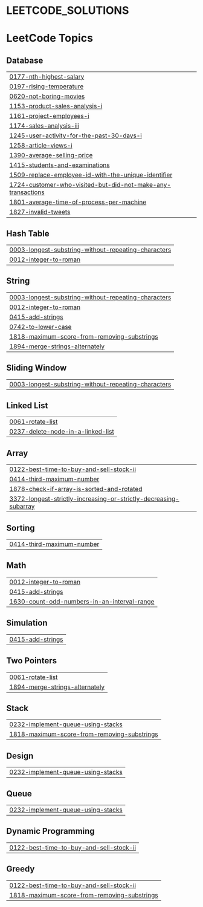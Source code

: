 # LEETCODE_SOLUTIONS
<!---LeetCode Topics Start-->
# LeetCode Topics
## Database
|  |
| ------- |
| [0177-nth-highest-salary](https://github.com/Dharani-S93/LEETCODE_SOLUTIONS/tree/master/0177-nth-highest-salary) |
| [0197-rising-temperature](https://github.com/Dharani-S93/LEETCODE_SOLUTIONS/tree/master/0197-rising-temperature) |
| [0620-not-boring-movies](https://github.com/Dharani-S93/LEETCODE_SOLUTIONS/tree/master/0620-not-boring-movies) |
| [1153-product-sales-analysis-i](https://github.com/Dharani-S93/LEETCODE_SOLUTIONS/tree/master/1153-product-sales-analysis-i) |
| [1161-project-employees-i](https://github.com/Dharani-S93/LEETCODE_SOLUTIONS/tree/master/1161-project-employees-i) |
| [1174-sales-analysis-iii](https://github.com/Dharani-S93/LEETCODE_SOLUTIONS/tree/master/1174-sales-analysis-iii) |
| [1245-user-activity-for-the-past-30-days-i](https://github.com/Dharani-S93/LEETCODE_SOLUTIONS/tree/master/1245-user-activity-for-the-past-30-days-i) |
| [1258-article-views-i](https://github.com/Dharani-S93/LEETCODE_SOLUTIONS/tree/master/1258-article-views-i) |
| [1390-average-selling-price](https://github.com/Dharani-S93/LEETCODE_SOLUTIONS/tree/master/1390-average-selling-price) |
| [1415-students-and-examinations](https://github.com/Dharani-S93/LEETCODE_SOLUTIONS/tree/master/1415-students-and-examinations) |
| [1509-replace-employee-id-with-the-unique-identifier](https://github.com/Dharani-S93/LEETCODE_SOLUTIONS/tree/master/1509-replace-employee-id-with-the-unique-identifier) |
| [1724-customer-who-visited-but-did-not-make-any-transactions](https://github.com/Dharani-S93/LEETCODE_SOLUTIONS/tree/master/1724-customer-who-visited-but-did-not-make-any-transactions) |
| [1801-average-time-of-process-per-machine](https://github.com/Dharani-S93/LEETCODE_SOLUTIONS/tree/master/1801-average-time-of-process-per-machine) |
| [1827-invalid-tweets](https://github.com/Dharani-S93/LEETCODE_SOLUTIONS/tree/master/1827-invalid-tweets) |
## Hash Table
|  |
| ------- |
| [0003-longest-substring-without-repeating-characters](https://github.com/Dharani-S93/LEETCODE_SOLUTIONS/tree/master/0003-longest-substring-without-repeating-characters) |
| [0012-integer-to-roman](https://github.com/Dharani-S93/LEETCODE_SOLUTIONS/tree/master/0012-integer-to-roman) |
## String
|  |
| ------- |
| [0003-longest-substring-without-repeating-characters](https://github.com/Dharani-S93/LEETCODE_SOLUTIONS/tree/master/0003-longest-substring-without-repeating-characters) |
| [0012-integer-to-roman](https://github.com/Dharani-S93/LEETCODE_SOLUTIONS/tree/master/0012-integer-to-roman) |
| [0415-add-strings](https://github.com/Dharani-S93/LEETCODE_SOLUTIONS/tree/master/0415-add-strings) |
| [0742-to-lower-case](https://github.com/Dharani-S93/LEETCODE_SOLUTIONS/tree/master/0742-to-lower-case) |
| [1818-maximum-score-from-removing-substrings](https://github.com/Dharani-S93/LEETCODE_SOLUTIONS/tree/master/1818-maximum-score-from-removing-substrings) |
| [1894-merge-strings-alternately](https://github.com/Dharani-S93/LEETCODE_SOLUTIONS/tree/master/1894-merge-strings-alternately) |
## Sliding Window
|  |
| ------- |
| [0003-longest-substring-without-repeating-characters](https://github.com/Dharani-S93/LEETCODE_SOLUTIONS/tree/master/0003-longest-substring-without-repeating-characters) |
## Linked List
|  |
| ------- |
| [0061-rotate-list](https://github.com/Dharani-S93/LEETCODE_SOLUTIONS/tree/master/0061-rotate-list) |
| [0237-delete-node-in-a-linked-list](https://github.com/Dharani-S93/LEETCODE_SOLUTIONS/tree/master/0237-delete-node-in-a-linked-list) |
## Array
|  |
| ------- |
| [0122-best-time-to-buy-and-sell-stock-ii](https://github.com/Dharani-S93/LEETCODE_SOLUTIONS/tree/master/0122-best-time-to-buy-and-sell-stock-ii) |
| [0414-third-maximum-number](https://github.com/Dharani-S93/LEETCODE_SOLUTIONS/tree/master/0414-third-maximum-number) |
| [1878-check-if-array-is-sorted-and-rotated](https://github.com/Dharani-S93/LEETCODE_SOLUTIONS/tree/master/1878-check-if-array-is-sorted-and-rotated) |
| [3372-longest-strictly-increasing-or-strictly-decreasing-subarray](https://github.com/Dharani-S93/LEETCODE_SOLUTIONS/tree/master/3372-longest-strictly-increasing-or-strictly-decreasing-subarray) |
## Sorting
|  |
| ------- |
| [0414-third-maximum-number](https://github.com/Dharani-S93/LEETCODE_SOLUTIONS/tree/master/0414-third-maximum-number) |
## Math
|  |
| ------- |
| [0012-integer-to-roman](https://github.com/Dharani-S93/LEETCODE_SOLUTIONS/tree/master/0012-integer-to-roman) |
| [0415-add-strings](https://github.com/Dharani-S93/LEETCODE_SOLUTIONS/tree/master/0415-add-strings) |
| [1630-count-odd-numbers-in-an-interval-range](https://github.com/Dharani-S93/LEETCODE_SOLUTIONS/tree/master/1630-count-odd-numbers-in-an-interval-range) |
## Simulation
|  |
| ------- |
| [0415-add-strings](https://github.com/Dharani-S93/LEETCODE_SOLUTIONS/tree/master/0415-add-strings) |
## Two Pointers
|  |
| ------- |
| [0061-rotate-list](https://github.com/Dharani-S93/LEETCODE_SOLUTIONS/tree/master/0061-rotate-list) |
| [1894-merge-strings-alternately](https://github.com/Dharani-S93/LEETCODE_SOLUTIONS/tree/master/1894-merge-strings-alternately) |
## Stack
|  |
| ------- |
| [0232-implement-queue-using-stacks](https://github.com/Dharani-S93/LEETCODE_SOLUTIONS/tree/master/0232-implement-queue-using-stacks) |
| [1818-maximum-score-from-removing-substrings](https://github.com/Dharani-S93/LEETCODE_SOLUTIONS/tree/master/1818-maximum-score-from-removing-substrings) |
## Design
|  |
| ------- |
| [0232-implement-queue-using-stacks](https://github.com/Dharani-S93/LEETCODE_SOLUTIONS/tree/master/0232-implement-queue-using-stacks) |
## Queue
|  |
| ------- |
| [0232-implement-queue-using-stacks](https://github.com/Dharani-S93/LEETCODE_SOLUTIONS/tree/master/0232-implement-queue-using-stacks) |
## Dynamic Programming
|  |
| ------- |
| [0122-best-time-to-buy-and-sell-stock-ii](https://github.com/Dharani-S93/LEETCODE_SOLUTIONS/tree/master/0122-best-time-to-buy-and-sell-stock-ii) |
## Greedy
|  |
| ------- |
| [0122-best-time-to-buy-and-sell-stock-ii](https://github.com/Dharani-S93/LEETCODE_SOLUTIONS/tree/master/0122-best-time-to-buy-and-sell-stock-ii) |
| [1818-maximum-score-from-removing-substrings](https://github.com/Dharani-S93/LEETCODE_SOLUTIONS/tree/master/1818-maximum-score-from-removing-substrings) |
<!---LeetCode Topics End-->